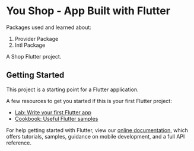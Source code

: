 <h1> You Shop - App Built with Flutter </h1>

Packages used and learned about:
<ol>
<li> Provider Package </li>
<li> Intl Package </li>
</ol>


A Shop Flutter project.

## Getting Started

This project is a starting point for a Flutter application.

A few resources to get you started if this is your first Flutter project:

- [Lab: Write your first Flutter app](https://flutter.dev/docs/get-started/codelab)
- [Cookbook: Useful Flutter samples](https://flutter.dev/docs/cookbook)

For help getting started with Flutter, view our
[online documentation](https://flutter.dev/docs), which offers tutorials,
samples, guidance on mobile development, and a full API reference.
